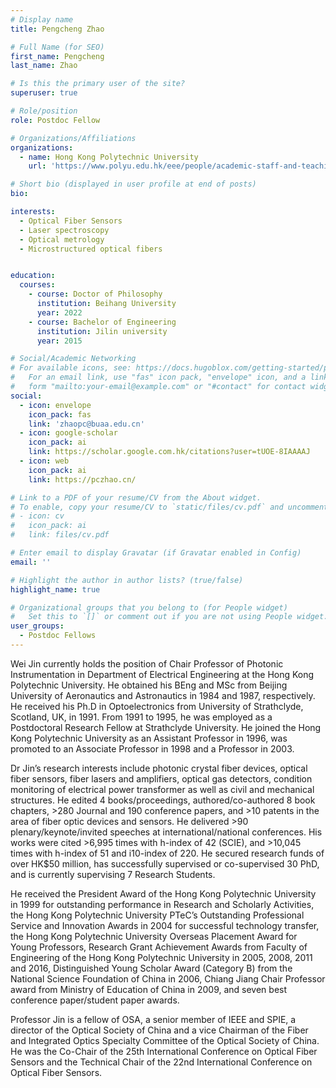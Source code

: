 ```yaml
---
# Display name
title: Pengcheng Zhao

# Full Name (for SEO)
first_name: Pengcheng
last_name: Zhao

# Is this the primary user of the site?
superuser: true

# Role/position
role: Postdoc Fellow

# Organizations/Affiliations
organizations:
  - name: Hong Kong Polytechnic University
    url: 'https://www.polyu.edu.hk/eee/people/academic-staff-and-teaching-staff/prof-jin-wei/'

# Short bio (displayed in user profile at end of posts)
bio: 

interests:
  - Optical Fiber Sensors
  - Laser spectroscopy
  - Optical metrology
  - Microstructured optical fibers


education:
  courses:
    - course: Doctor of Philosophy
      institution: Beihang University
      year: 2022
    - course: Bachelor of Engineering
      institution: Jilin university
      year: 2015

# Social/Academic Networking
# For available icons, see: https://docs.hugoblox.com/getting-started/page-builder/#icons
#   For an email link, use "fas" icon pack, "envelope" icon, and a link in the
#   form "mailto:your-email@example.com" or "#contact" for contact widget.
social:
  - icon: envelope
    icon_pack: fas
    link: 'zhaopc@buaa.edu.cn'
  - icon: google-scholar
    icon_pack: ai
    link: https://scholar.google.com.hk/citations?user=tUOE-8IAAAAJ
  - icon: web
    icon_pack: ai
    link: https://pczhao.cn/

# Link to a PDF of your resume/CV from the About widget.
# To enable, copy your resume/CV to `static/files/cv.pdf` and uncomment the lines below.
# - icon: cv
#   icon_pack: ai
#   link: files/cv.pdf

# Enter email to display Gravatar (if Gravatar enabled in Config)
email: ''

# Highlight the author in author lists? (true/false)
highlight_name: true

# Organizational groups that you belong to (for People widget)
#   Set this to `[]` or comment out if you are not using People widget.
user_groups:
  - Postdoc Fellows
---
```


Wei Jin currently holds the position of Chair Professor of Photonic Instrumentation in Department of Electrical Engineering at the Hong Kong Polytechnic University. He obtained his BEng and MSc from Beijing University of Aeronautics and Astronautics in 1984 and 1987, respectively. He received his Ph.D in Optoelectronics from University of Strathclyde, Scotland, UK, in 1991.  From 1991 to 1995, he was employed as a Postdoctoral Research Fellow at Strathclyde University. He joined the Hong Kong Polytechnic University as an Assistant Professor in 1996, was promoted to an Associate Professor in 1998 and a Professor in 2003.

Dr Jin’s research interests include photonic crystal fiber devices, optical fiber sensors, fiber lasers and amplifiers, optical gas detectors, condition monitoring of electrical power transformer as well as civil and mechanical structures. He edited 4 books/proceedings, authored/co-authored 8 book chapters, >280 Journal and 190 conference papers, and >10 patents in the area of fiber optic devices and sensors. He delivered >90 plenary/keynote/invited speeches at international/national conferences. His works were cited >6,995 times with h-index of 42 (SCIE), and >10,045 times with h-index of 51 and i10-index of 220. He secured research funds of over HK$50 million, has successfully supervised or co-supervised 30 PhD, and is currently supervising 7 Research Students.

He received the President Award of the Hong Kong Polytechnic University in 1999 for outstanding performance in Research and Scholarly Activities, the Hong Kong Polytechnic University PTeC’s Outstanding Professional Service and Innovation Awards in 2004 for successful technology transfer, the Hong Kong Polytechnic University Overseas Placement Award for Young Professors,  Research Grant Achievement Awards from Faculty of Engineering of the Hong Kong Polytechnic University in 2005, 2008, 2011 and 2016, Distinguished Young Scholar Award (Category B) from the National Science Foundation of China in 2006, Chiang Jiang Chair Professor award from Ministry of Education of China in 2009, and seven best conference paper/student paper awards.

Professor Jin is a fellow of OSA, a senior member of IEEE and SPIE, a director of the Optical Society of China and a vice Chairman of the Fiber and Integrated Optics Specialty Committee of the Optical Society of China. He was the Co-Chair of the 25th International Conference on Optical Fiber Sensors and the Technical Chair of the 22nd International Conference on Optical Fiber Sensors.

